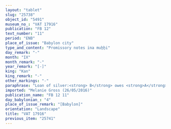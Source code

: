 ```yaml
---
layout: "tablet"
slug: "25738"
object_id: "5491"
museum_no_: "VAT 17916"
publication: "FB 12"
text_number: "11"
period: "ENB"
place_of_issue: "Babylon city"
type_and_content: "Promissory notes ina muẖẖi"
day_remark: "-"
month: "IX"
month_remark: "-"
year_remark: "[-]"
king: "Kan"
king_remark: "-"
other_markings: "-"
paraphrase: "Loan of silver:<strong> B</strong> owes <strong>A</strong> 15 shekels of silver. If <strong>B</strong> fails to pay by the month of Nisān (I) of the following year, the debt will bear interest of [x] shekel of silver. The remainder of the operative section and the witness list are not preserved.<br /> &nbsp;<br /> <strong>A</strong> = Bēl-u&scaron;allim// Lēˀ&ecirc;a; <strong>B</strong> = [&hellip;]//&Scaron;ulāya"
imported: "Melanie Gross (26/05/2016)"
publication_name: "FB 12 11"
day_babylonian_: "4"
place_of_issue_remark: "[Babylon]"
orientation: "Landscape"
title: "VAT 17916"
previous_item: "25741"
---
```

